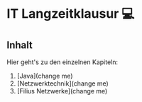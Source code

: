 # IT Langzeitklausur 💻

## Inhalt

Hier geht's zu den einzelnen Kapiteln:

1. [Java](change me)
2. [Netzwerktechnik](change me)
3. [Filius Netzwerke](change me)


